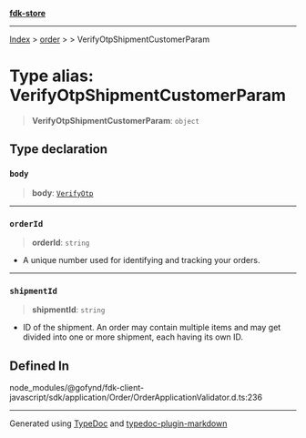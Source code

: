 [**fdk-store**](../../../README.md)
***

[Index](../../../API.md) > [order](../../README.md) > [<internal>](../README.md) > VerifyOtpShipmentCustomerParam

# Type alias: VerifyOtpShipmentCustomerParam

> **VerifyOtpShipmentCustomerParam**: `object`

## Type declaration

### `body`

> **body**: [`VerifyOtp`](type-alias.VerifyOtp.md)

***

### `orderId`

> **orderId**: `string`

- A unique number used for identifying and
tracking your orders.

***

### `shipmentId`

> **shipmentId**: `string`

- ID of the shipment. An order may contain
multiple items and may get divided into one or more shipment, each having
its own ID.

## Defined In

node\_modules/@gofynd/fdk-client-javascript/sdk/application/Order/OrderApplicationValidator.d.ts:236

***
Generated using [TypeDoc](https://typedoc.org/) and [typedoc-plugin-markdown](https://www.npmjs.com/package/typedoc-plugin-markdown)
